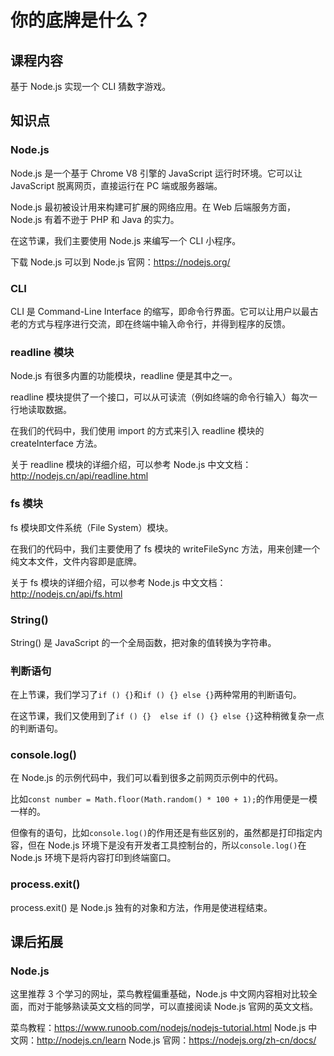 # 你的底牌是什么？

## 课程内容

基于 Node.js 实现一个 CLI 猜数字游戏。

## 知识点

### Node.js

Node.js 是一个基于 Chrome V8 引擎的 JavaScript 运行时环境。它可以让 JavaScript 脱离网页，直接运行在 PC 端或服务器端。

Node.js 最初被设计用来构建可扩展的网络应用。在 Web 后端服务方面，Node.js 有着不逊于 PHP 和 Java 的实力。

在这节课，我们主要使用 Node.js 来编写一个 CLI 小程序。

下载 Node.js 可以到 Node.js 官网：https://nodejs.org/

### CLI

CLI 是 Command-Line Interface 的缩写，即命令行界面。它可以让用户以最古老的方式与程序进行交流，即在终端中输入命令行，并得到程序的反馈。

### readline 模块

Node.js 有很多内置的功能模块，readline 便是其中之一。

readline 模块提供了一个接口，可以从可读流（例如终端的命令行输入）每次一行地读取数据。

在我们的代码中，我们使用 import 的方式来引入 readline 模块的 createInterface 方法。

关于 readline 模块的详细介绍，可以参考 Node.js 中文文档：http://nodejs.cn/api/readline.html

### fs 模块

fs 模块即文件系统（File System）模块。

在我们的代码中，我们主要使用了 fs 模块的 writeFileSync 方法，用来创建一个纯文本文件，文件内容即是底牌。

关于 fs 模块的详细介绍，可以参考 Node.js 中文文档：http://nodejs.cn/api/fs.html

### String()

String() 是 JavaScript 的一个全局函数，把对象的值转换为字符串。

### 判断语句

在上节课，我们学习了`if () {}`和`if () {} else {}`两种常用的判断语句。

在这节课，我们又使用到了`if () {}  else if () {} else {}`这种稍微复杂一点的判断语句。

### console.log()

在 Node.js 的示例代码中，我们可以看到很多之前网页示例中的代码。

比如`const number = Math.floor(Math.random() * 100 + 1);`的作用便是一模一样的。

但像有的语句，比如`console.log()`的作用还是有些区别的，虽然都是打印指定内容，但在 Node.js 环境下是没有开发者工具控制台的，所以`console.log()`在 Node.js 环境下是将内容打印到终端窗口。

### process.exit()

process.exit() 是 Node.js 独有的对象和方法，作用是使进程结束。

## 课后拓展

### Node.js

这里推荐 3 个学习的网址，菜鸟教程偏重基础，Node.js 中文网内容相对比较全面，而对于能够熟读英文文档的同学，可以直接阅读 Node.js 官网的英文文档。

菜鸟教程：https://www.runoob.com/nodejs/nodejs-tutorial.html
Node.js 中文网：http://nodejs.cn/learn
Node.js 官网：https://nodejs.org/zh-cn/docs/
